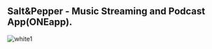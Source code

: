 ## Salt&Pepper - Music Streaming and Podcast App(ONEapp).
![white1](https://github.com/karthikpohane/SaltNPepper/assets/117158132/cb955fc6-af01-4de4-a7fb-3b9b33c398b8)
